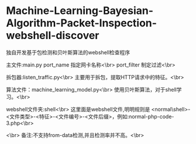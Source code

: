 # Machine-Learning-Bayesian-Algorithm-Packet-Inspection-webshell-discover
独自开发基于包检测和贝叶斯算法的webshell检查程序

主文件:main.py
port_name 指定网卡名称<\br>
port_filter 制定过滤<\br>

拆包器:listen_traffic.py<\br>
主要用于拆包，提取HTTP请求中的特征。<\br>


算法文件：machine_learning_model.py<\br>
使用贝叶斯算法，对于shell学习。<\br>

webshell文件夹:shell<\br>
这里面是webshell文件,明明规则是 <normal\shell>-<文件类型>-<特征>-<文件编号>-<文件后缀>，例如:normal-php-code-3.php<\br>

<\br>
备注:不支持from-data检测,并且检测率并不高。<\br>
